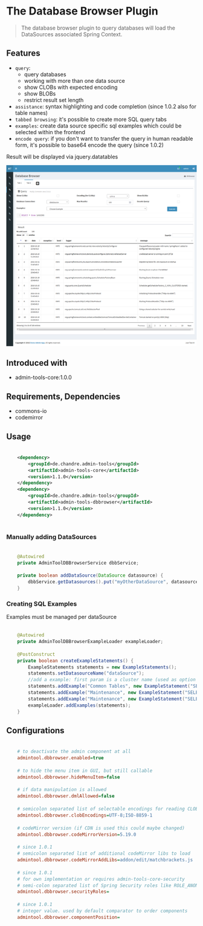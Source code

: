 # The Database Browser Plugin
> The database browser plugin to query databases
> will load the DataSources associated Spring Context.


## Features
* `query`: 
  * query databases
  * working with more than one data source
  * show CLOBs with expected encoding
  * show BLOBs
  * restrict result set length
* `assistance`: syntax highlighting and code completion (since 1.0.2 also for table names)
* `tabbed browsing`: it's possible to create more SQL query tabs
* `examples`: create data source specific sql examples which could be selected within the frontend 
* `encode query`: if you don't want to transfer the query in human readable form, it's possible to base64 encode the query (since 1.0.2)

Result will be displayed via jquery.datatables 

![Preview image](doc/screen_dbbrowser_org2.png?raw=true "AdminTool Database-Browser UI")

## Introduced with
* admin-tools-core:1.0.0

## Requirements, Dependencies
* commons-io
* codemirror

## Usage

```xml

	<dependency>
		<groupId>de.chandre.admin-tools</groupId>
		<artifactId>admin-tools-core</artifactId>
		<version>1.1.0</version>
	</dependency>
	<dependency>
		<groupId>de.chandre.admin-tools</groupId>
		<artifactId>admin-tools-dbbrowser</artifactId>
		<version>1.1.0</version>
	</dependency>
	
```

### Manually adding DataSources

```java

	@Autowired
	private AdminToolDBBrowserService dbbService;
	
	private boolean addDataSource(DataSource datasource) {
		dbbService.getDatasources().put("myOtherDataSource", datasource)
	}

```

### Creating SQL Examples 
Examples must be managed per dataSource

```java

	@Autowired
	private AdminToolDBBrowserExampleLoader exampleLoader;

	@PostConstruct
	private boolean createExampleStatements() {
		ExampleStatements statements = new ExampleStatements();
		statements.setDatasourceName("dataSource");
		//add a example: first param is a cluster name (used as option group in UI), secend param is the example itself with a name and the statement
		statements.addExample("Common Tables", new ExampleStatement("SELECT * from LOGGING", "Select all from Logging table"));
		statements.addExample("Maintenance", new ExampleStatement("SELECT * from SCHEMA_VERSION", "Show Flyway migrations"));
		statements.addExample("Maintenance", new ExampleStatement("SELECT * from USER_JOBS", "Show database jobs"));
		exampleLoader.addExamples(statements);
	}
```

## Configurations

```ini

	# to deactivate the admin component at all
	admintool.dbbrowser.enabled=true
	
	# to hide the menu item in GUI, but still callable
	admintool.dbbrowser.hideMenuItem=false
	
	# if data manipulation is allowed 
	admintool.dbbrowser.dmlAllowed=false
	
	# semicolon separated list of selectable encodings for reading CLOB fields
	admintool.dbbrowser.clobEncodings=UTF-8;ISO-8859-1
	
	# codeMirror version (if CDN is used this could maybe changed)
	admintool.dbbrowser.codeMirrorVersion=5.19.0
	
	# since 1.0.1
	# semicolon separated list of additional codeMirror libs to load 
	admintool.dbbrowser.codeMirrorAddLibs=addon/edit/matchbrackets.js
	
	# since 1.0.1
	# for own implementation or requires admin-tools-core-security
	# semi-colon separated list of Spring Security roles like ROLE_ANONYMOUS;ROLE_ADMIN
	admintool.dbbrowser.securityRoles=
	
	# since 1.0.1
	# integer value. used by default comparator to order components
	admintool.dbbrowser.componentPosition=
	
```